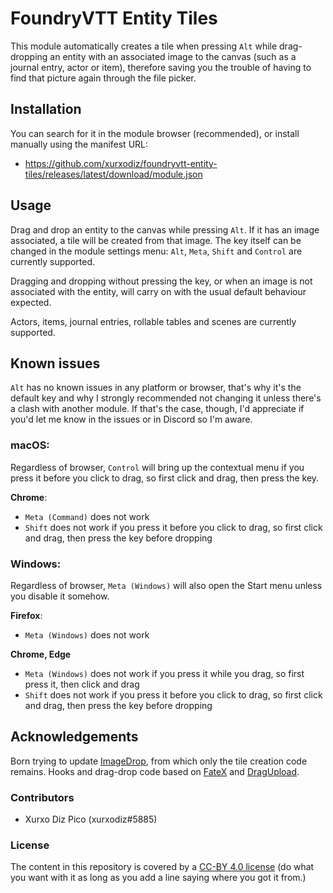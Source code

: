 # FoundryVTT Entity Tiles

This module automatically creates a tile when pressing `Alt` while drag-dropping an entity with an associated image to the canvas (such as a journal entry, actor or item), therefore saving you the trouble of having to find that picture again through the file picker.

## Installation

You can search for it in the module browser (recommended), or install manually using the manifest URL:

- https://github.com/xurxodiz/foundryvtt-entity-tiles/releases/latest/download/module.json

## Usage

Drag and drop an entity to the canvas while pressing `Alt`. If it has an image associated, a tile will be created from that image. The key itself can be changed in the module settings menu: `Alt`, `Meta`, `Shift` and `Control` are currently supported.

Dragging and dropping without pressing the key, or when an image is not associated with the entity, will carry on with the usual default behaviour expected.

Actors, items, journal entries, rollable tables and scenes are currently supported.

## Known issues

`Alt` has no known issues in any platform or browser, that's why it's the default key and why I strongly recommended not changing it unless there's a clash with another module. If that's the case, though, I'd appreciate if you'd let me know in the issues or in Discord so I'm aware.

### macOS:

Regardless of browser, `Control` will bring up the contextual menu if you press it before you click to drag, so first click and drag, then press the key.

**Chrome**:
- `Meta (Command)` does not work
- `Shift` does not work if you press it before you click to drag, so first click and drag, then press the key before dropping

### Windows:

Regardless of browser, `Meta (Windows)` will also open the Start menu unless you disable it somehow.

**Firefox**:
- `Meta (Windows)` does not work

**Chrome, Edge**
- `Meta (Windows)` does not work if you press it while you drag, so first press it, then click and drag
- `Shift` does not work if you press it before you click to drag, so first click and drag, then press the key before dropping

## Acknowledgements

Born trying to update [ImageDrop](https://gitlab.com/mesfoliesludiques/foundryvtt-image-drop/), from which only the tile creation code remains.
Hooks and drag-drop code based on [FateX](https://github.com/anvil-vtt/FateX) and [DragUpload](https://github.com/cswendrowski/FoundryVTT-Drag-Upload).

### Contributors

- Xurxo Diz Pico (xurxodiz#5885)

### License

The content in this repository is covered by a [CC-BY 4.0 license](https://creativecommons.org/licenses/by/4.0/)
(do what you want with it as long as you add a line saying where you got it from.)

